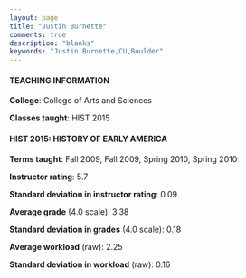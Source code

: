 ```yaml
---
layout: page
title: "Justin Burnette" 
comments: true
description: "blanks"
keywords: "Justin Burnette,CU,Boulder"
---
```

<head>
<script src="https://ajax.googleapis.com/ajax/libs/jquery/2.1.3/jquery.min.js"></script>
<script src="https://dl.dropboxusercontent.com/s/pc42nxpaw1ea4o9/highcharts.js?dl=0"></script>
<!-- <script src="../assets/js/highcharts.js"></script> -->
<style type="text/css">@font-face {
	font-family: "Bebas Neue";
	src: url(https://www.filehosting.org/file/details/544349/BebasNeue Regular.otf) format("opentype");
	}
	h1.Bebas { 
		font-family: "Bebas Neue", Verdana, Tahoma;
	}
</style>
</head>
	   
#### TEACHING INFORMATION

**College**: College of Arts and Sciences

**Classes taught**: HIST 2015

#### HIST 2015: HISTORY OF EARLY AMERICA

**Terms taught**: Fall 2009, Fall 2009, Spring 2010, Spring 2010

**Instructor rating**: 5.7

**Standard deviation in instructor rating**: 0.09

**Average grade** (4.0 scale): 3.38

**Standard deviation in grades** (4.0 scale): 0.18

**Average workload** (raw): 2.25

**Standard deviation in workload** (raw): 0.16

